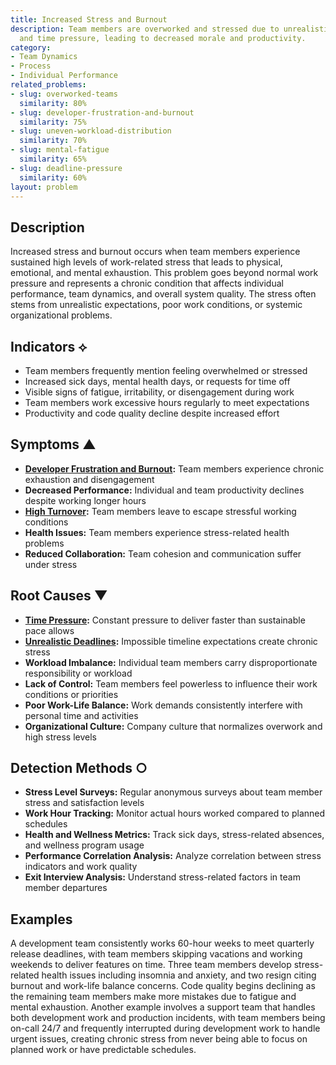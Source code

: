 ```yaml
---
title: Increased Stress and Burnout
description: Team members are overworked and stressed due to unrealistic expectations
  and time pressure, leading to decreased morale and productivity.
category:
- Team Dynamics
- Process
- Individual Performance
related_problems:
- slug: overworked-teams
  similarity: 80%
- slug: developer-frustration-and-burnout
  similarity: 75%
- slug: uneven-workload-distribution
  similarity: 70%
- slug: mental-fatigue
  similarity: 65%
- slug: deadline-pressure
  similarity: 60%
layout: problem
---
```


## Description

Increased stress and burnout occurs when team members experience sustained high levels of work-related stress that leads to physical, emotional, and mental exhaustion. This problem goes beyond normal work pressure and represents a chronic condition that affects individual performance, team dynamics, and overall system quality. The stress often stems from unrealistic expectations, poor work conditions, or systemic organizational problems.

## Indicators ⟡

- Team members frequently mention feeling overwhelmed or stressed
- Increased sick days, mental health days, or requests for time off
- Visible signs of fatigue, irritability, or disengagement during work
- Team members work excessive hours regularly to meet expectations
- Productivity and code quality decline despite increased effort

## Symptoms ▲

- **[Developer Frustration and Burnout](developer-frustration-and-burnout.md):** Team members experience chronic exhaustion and disengagement
- **Decreased Performance:** Individual and team productivity declines despite working longer hours
- **[High Turnover](high-turnover.md):** Team members leave to escape stressful working conditions
- **Health Issues:** Team members experience stress-related health problems
- **Reduced Collaboration:** Team cohesion and communication suffer under stress

## Root Causes ▼

- **[Time Pressure](time-pressure.md):** Constant pressure to deliver faster than sustainable pace allows
- **[Unrealistic Deadlines](unrealistic-deadlines.md):** Impossible timeline expectations create chronic stress
- **Workload Imbalance:** Individual team members carry disproportionate responsibility or workload
- **Lack of Control:** Team members feel powerless to influence their work conditions or priorities
- **Poor Work-Life Balance:** Work demands consistently interfere with personal time and activities
- **Organizational Culture:** Company culture that normalizes overwork and high stress levels

## Detection Methods ○

- **Stress Level Surveys:** Regular anonymous surveys about team member stress and satisfaction levels
- **Work Hour Tracking:** Monitor actual hours worked compared to planned schedules
- **Health and Wellness Metrics:** Track sick days, stress-related absences, and wellness program usage
- **Performance Correlation Analysis:** Analyze correlation between stress indicators and work quality
- **Exit Interview Analysis:** Understand stress-related factors in team member departures

## Examples

A development team consistently works 60-hour weeks to meet quarterly release deadlines, with team members skipping vacations and working weekends to deliver features on time. Three team members develop stress-related health issues including insomnia and anxiety, and two resign citing burnout and work-life balance concerns. Code quality begins declining as the remaining team members make more mistakes due to fatigue and mental exhaustion. Another example involves a support team that handles both development work and production incidents, with team members being on-call 24/7 and frequently interrupted during development work to handle urgent issues, creating chronic stress from never being able to focus on planned work or have predictable schedules.